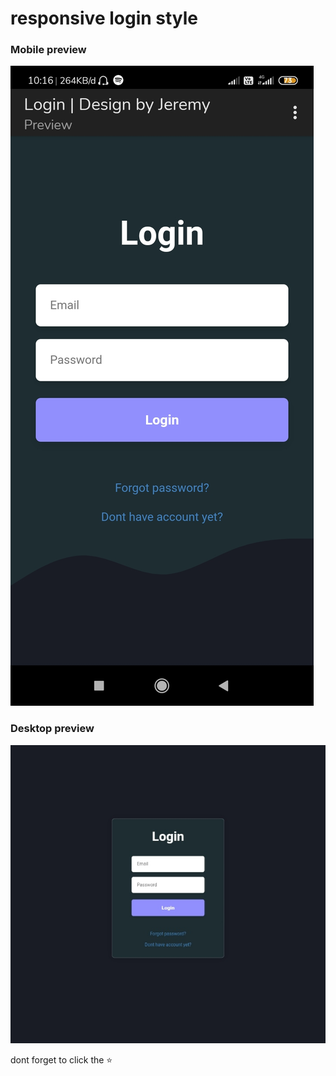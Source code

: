 # responsive login style

### Mobile preview
![mobile](./screenshot/mobile-preview.jpg)

### Desktop preview
![desktop](./screenshot/desktop.jpg)

dont forget to click the ⭐ 